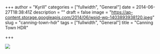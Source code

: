 +++
author = "Kyrill"
categories = ["fullwidth", "General"]
date = 2014-06-27T18:38:41Z
description = ""
draft = false
image = "https://ap-content.storage.googleapis.com/2014/06/wpid-wp-1403893938120.jpeg"
slug = "canning-town-hdr"
tags = ["fullwidth", "General"]
title = "Canning Town HDR"

+++


![](https://ap-content.storage.googleapis.com/2014/06/wpid-wp-1403893938120.jpeg)


